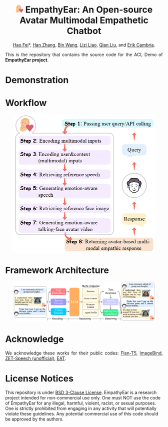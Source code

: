 <div align="center">

# <img src="Figures/listening.png" style="width: 5%">  EmpathyEar: An Open-source Avatar Multimodal Empathetic Chatbot

[Hao Fei](http://haofei.vip/)*, [Han Zhang](#),  [Bin Wang](#),  [Lizi Liao](https://liziliao.github.io/), 
[Qian Liu](#), and [Erik Cambria](https://sentic.net/).


</div>
<div align="justify">


This is the repository that contains the source code for the ACL Demo of **EmpathyEar project**.






# Demonstration





# Workflow

<p align="center" width="60%">
<a target="_blank"><img src="Figures/workflow.png" alt="EmpathyEar" style="width: 90%; min-width: 200px; display: block; margin: auto;"></a>
</p>




# Framework Architecture

<p align="center" width="100%">
<a target="_blank"><img src="Figures/framework.png" alt="EmpathyEar" style="width: 90%; min-width: 200px; display: block; margin: auto;"></a>
</p>





# Acknowledge
We acknowledge these works for their public codes: 
[Flan-T5](https://huggingface.co/google/flan-t5-xxl), 
[ImageBind](https://github.com/facebookresearch/ImageBind), 
[ZET-Speech (unofficial)](https://github.com/ZET-Speech/ZET-Speech-Demo), 
[EAT](https://github.com/yuangan/EAT_code).
</div>




# License Notices
This repository is under [BSD 3-Clause License](LICENSE.txt).
EmpathyEar is a research project intended for non-commercial use only. 
One must NOT use the code of EmpathyEar for any illegal, harmful, violent, racist, or sexual purposes. 
One is strictly prohibited from engaging in any activity that will potentially violate these guidelines.
Any potential commercial use of this code should be approved by the authors.



